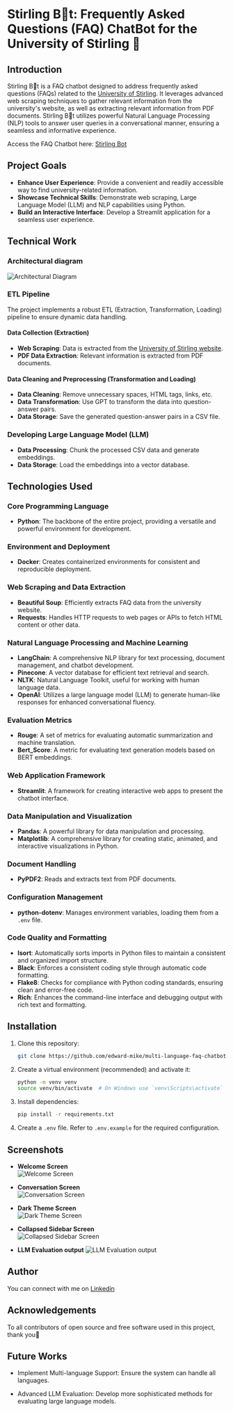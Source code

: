 # Stirling B🤖t: Frequently Asked Questions (FAQ) ChatBot for the University of Stirling 🚀

## Introduction

Stirling B🤖t is a FAQ chatbot designed to address frequently asked questions (FAQs) related to the [University of Stirling](https://stirling-bot.onrender.com). It leverages advanced web scraping techniques to gather relevant information from the university's website, as well as extracting relevant information from PDF documents. Stirling B🤖t utilizes powerful Natural Language Processing (NLP) tools to answer user queries in a conversational manner, ensuring a seamless and informative experience.

Access the FAQ Chatbot here: [Stirling Bot](https://stirling-bot.onrender.com)

## Project Goals

- **Enhance User Experience**: Provide a convenient and readily accessible way to find university-related information.
- **Showcase Technical Skills**: Demonstrate web scraping, Large Language Model (LLM) and NLP capabilities using Python.
- **Build an Interactive Interface**: Develop a Streamlit application for a seamless user experience.

## Technical Work

### Architectural diagram
![Architectural Diagram](screenshots/System-architecture-diagram.png)

### ETL Pipeline

The project implements a robust ETL (Extraction, Transformation, Loading) pipeline to ensure dynamic data handling.

#### Data Collection (Extraction)
- **Web Scraping**: Data is extracted from the [University of Stirling website](https://www.stir.ac.uk).
- **PDF Data Extraction**: Relevant information is extracted from PDF documents.

#### Data Cleaning and Preprocessing (Transformation and Loading)
- **Data Cleaning**: Remove unnecessary spaces, HTML tags, links, etc.
- **Data Transformation**: Use GPT to transform the data into question-answer pairs.
- **Data Storage**: Save the generated question-answer pairs in a CSV file.

### Developing Large Language Model (LLM)

- **Data Processing**: Chunk the processed CSV data and generate embeddings.
- **Data Storage**: Load the embeddings into a vector database.

## Technologies Used

### Core Programming Language
- **Python**: The backbone of the entire project, providing a versatile and powerful environment for development.

### Environment and Deployment
- **Docker**: Creates containerized environments for consistent and reproducible deployment.

### Web Scraping and Data Extraction
- **Beautiful Soup**: Efficiently extracts FAQ data from the university website.
- **Requests**: Handles HTTP requests to web pages or APIs to fetch HTML content or other data.

### Natural Language Processing and Machine Learning
- **LangChain**: A comprehensive NLP library for text processing, document management, and chatbot development.
- **Pinecone**: A vector database for efficient text retrieval and search.
- **NLTK**: Natural Language Toolkit, useful for working with human language data.
- **OpenAI**: Utilizes a large language model (LLM) to generate human-like responses for enhanced conversational fluency.

### Evaluation Metrics
- **Rouge**: A set of metrics for evaluating automatic summarization and machine translation.
- **Bert_Score**: A metric for evaluating text generation models based on BERT embeddings.

### Web Application Framework
- **Streamlit**: A framework for creating interactive web apps to present the chatbot interface.

### Data Manipulation and Visualization
- **Pandas**: A powerful library for data manipulation and processing.
- **Matplotlib**: A comprehensive library for creating static, animated, and interactive visualizations in Python.

### Document Handling
- **PyPDF2**: Reads and extracts text from PDF documents.

### Configuration Management
- **python-dotenv**: Manages environment variables, loading them from a `.env` file.

### Code Quality and Formatting
- **Isort**: Automatically sorts imports in Python files to maintain a consistent and organized import structure.
- **Black**: Enforces a consistent coding style through automatic code formatting.
- **Flake8**: Checks for compliance with Python coding standards, ensuring clean and error-free code.
- **Rich**: Enhances the command-line interface and debugging output with rich text and formatting.

## Installation

1. Clone this repository:
    ```bash
    git clone https://github.com/edward-mike/multi-language-faq-chatbot.git
    ```
2. Create a virtual environment (recommended) and activate it:
    ```bash
    python -m venv venv
    source venv/bin/activate  # On Windows use `venv\Scripts\activate`
    ```
3. Install dependencies:
    ```bash
    pip install -r requirements.txt
    ```
4. Create a `.env` file. Refer to `.env.example` for the required configuration.

## Screenshots

- **Welcome Screen**  
  ![Welcome Screen](screenshots/welcome_screen.png)

- **Conversation Screen**  
  ![Conversation Screen](screenshots/conversation_screen.png)

- **Dark Theme Screen**  
  ![Dark Theme Screen](screenshots/dark-theme.png)

- **Collapsed Sidebar Screen**  
  ![Collapsed Sidebar Screen](screenshots/collapse_sidebar.png)

- **LLM Evaluation output** 
  ![LLM Evaluation output](screenshots/sample-evaluation.png)

## Author
You can connect with me on [Linkedin](https://www.linkedin.com/in/edward-mike/)

## Acknowledgements
To all contributors of open source and free software used in this project, thank you👏

## Future Works
- Implement Multi-language Support: Ensure the system can handle all languages.

- Advanced LLM Evaluation: Develop more sophisticated methods for evaluating large language models.